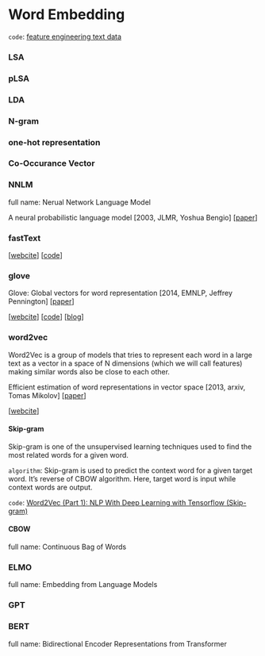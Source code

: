 # Word Embedding
`code`: [feature engineering text data](https://github.com/dipanjanS/practical-machine-learning-with-python/tree/master/bonus%20content/feature%20engineering%20text%20data)

### LSA

### pLSA

### LDA

### N-gram

### one-hot representation

### Co-Occurance Vector

###  NNLM
full name: Nerual Network Language Model

A neural probabilistic language model \[2003, JLMR, Yoshua Bengio\] \[[paper](http://www.jmlr.org/papers/volume3/bengio03a/bengio03a.pdf)\]

### fastText

\[[webcite](https://fasttext.cc/docs/en/support.html)\] \[[code](https://github.com/facebookresearch/fastText)\]

### glove

Glove: Global vectors for word representation \[2014, EMNLP, Jeffrey Pennington\] \[[paper](https://www.aclweb.org/anthology/D14-1162.pdf)\]

\[[webcite](https://nlp.stanford.edu/projects/glove/)\] \[[code](https://github.com/stanfordnlp/GloVe)\] \[[blog](http://www.foldl.me/2014/glove-python/)\]

### word2vec
Word2Vec is a group of models that tries to represent each word in a large text as a vector in a space of N dimensions (which we will call features) making similar words also be close to each other.

Efficient estimation of word representations in vector space \[2013, arxiv, Tomas Mikolov\] \[[paper](https://arxiv.org/pdf/1301.3781.pdf%5D)\]

\[[webcite](https://code.google.com/archive/p/word2vec/)\]

#### Skip-gram
Skip-gram is one of the unsupervised learning techniques used to find the most related words for a given word.

`algorithm`: Skip-gram is used to predict the context word for a given target word. It’s reverse of CBOW algorithm. Here, target word is input while context words are output.

`code`: [Word2Vec (Part 1): NLP With Deep Learning with Tensorflow (Skip-gram)](http://www.thushv.com/natural_language_processing/word2vec-part-1-nlp-with-deep-learning-with-tensorflow-skip-gram/)

#### CBOW
full name: Continuous Bag of Words

### ELMO
full name: Embedding from Language Models

### GPT

### BERT
full name: Bidirectional Encoder Representations from Transformer

